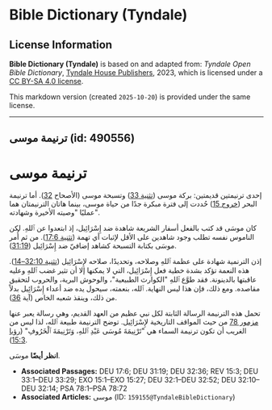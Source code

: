 # Bible Dictionary (Tyndale)

## License Information

**Bible Dictionary (Tyndale)** is based on and adapted from: _Tyndale Open Bible Dictionary_, [Tyndale House Publishers](https://tyndaleopenresources.com/), 2023, which is licensed under a [CC BY-SA 4.0 license](https://creativecommons.org/licenses/by-sa/4.0/legalcode.en).

This markdown version (created `2025-10-20`) is provided under the same license.



--------------------------------

## ترنيمة موسى (id: 490556)

ترنيمة موسى
===========

إحدى ترنيمتين قديمتين: بركة موسى ([تثنية 33](https://ref.ly/Deut33:1-Deut33:29)) وتسبحة موسى (الأصحاح [32](https://ref.ly/Deut32:1-Deut32:52)). أما ترنيمة البحر ([خروج 15](https://ref.ly/Exod15:1-Exod15:27)) حُددت إلى فترة مبكرة جدًا من حياة موسى، بينما هاتان الترنيمتان هما عمليًا "وصيته الأخيرة وشهادته".

كان موسَى قد كتب بالفعل أسفار الشريعة شاهدة ضد إِسْرَائِيل، إذ ابتعدوا عن ٱللهِ. لكن الناموس نفسه تطلب وجود شاهدين على الأقل لإثبات أي تهمة ([تثنية 17:6](https://ref.ly/Deut17:6)). من ثم أُمر موسَى بكتابة التسبحة كشاهد إضافيّ ضد إِسْرَائِيل ([31:19](https://ref.ly/Deut31:19)).

إذن الترنمية شهادة على عظمة ٱللهِ وصلاحه، وتحديدًا، صلاحه لإِسْرَائِيل ([تثنية 32:10–14](https://ref.ly/Deut32:10-Deut32:14)). هذه النعمة تؤكد بشدة خطية فعل إِسْرَائِيل، التي لا يمكنها إلا أن تثير غضب ٱللهِ وعليه عاقبتها بالدينونة. فقد طوَّع ٱللهِ "الكوارث الطبيعية"، والوحوش البرية، والحروب لتحقيق مقاصده. ومع ذلك، فإن هذا ليس النهاية. ٱلله، بنعمته، سيحول يده ضد أعداء إِسْرَائِيل بدلاً من ذلك، وينقذ شعبه الخاص (آية [36](https://ref.ly/Deut32:36)).

تحمل هذه الترنيمة الرسالة الثابتة لكل نبي عظيم من العهد القديم، وهي رسالة يعبر عنها [مزمور 78](https://ref.ly/Ps78:1-Ps78:72) من حيث المواقف التاريخية لإِسْرَائِيل. توضح الترنيمة طبيعة ٱلله، لذا ليس من الغريب أن تكون ترنيمة السماء هي "تَرْنِيمَةَ مُوسَى عَبْدِ ٱللهِ، وَتَرْنِيمَةَ ٱلْخَرُوفِ" ([رؤيا 15:3](https://ref.ly/Rev15:3)).

**انظر أيضًا** موسَى.

* **Associated Passages:** DEU 17:6; DEU 31:19; DEU 32:36; REV 15:3; DEU 33:1–DEU 33:29; EXO 15:1–EXO 15:27; DEU 32:1–DEU 32:52; DEU 32:10–DEU 32:14; PSA 78:1–PSA 78:72
* **Associated Articles:** موسى (ID: `159155@TyndaleBibleDictionary`)


